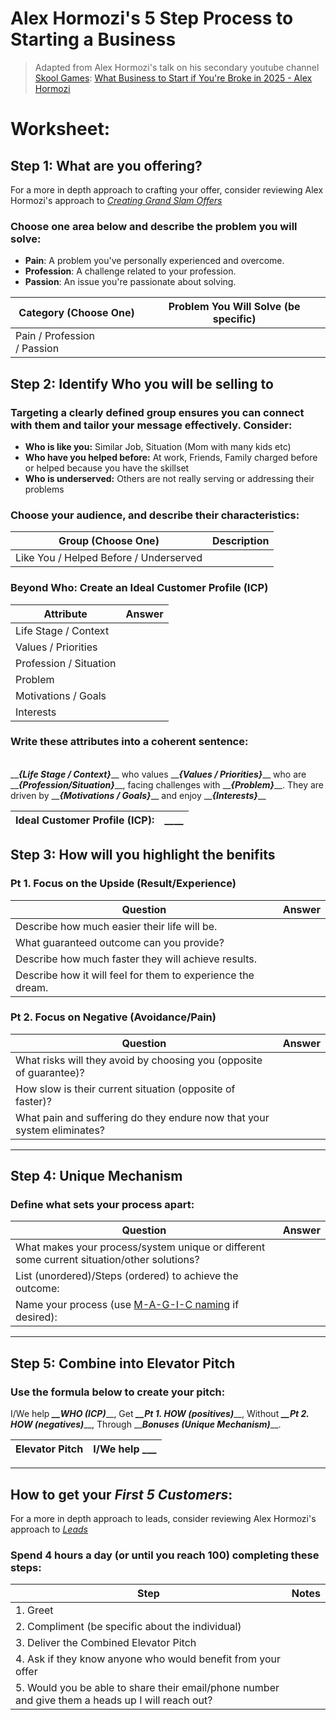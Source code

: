 # Alex Hormozi's 5 Step Process to Starting a Business
> Adapted from Alex Hormozi's talk on his secondary youtube channel [Skool Games](https://www.youtube.com/@the_skool_games): [What Business to Start if You're Broke in 2025 - Alex Hormozi](https://www.youtube.com/watch?v=tjMGNnqc6b0)

# Worksheet:

## Step 1: What are you offering?
For a more in depth approach to crafting your offer, consider reviewing Alex Hormozi's approach to [_Creating Grand Slam Offers_](https://github.com/RyanJulyan/rocket/blob/main/03_design_and_documentation_phase/quickstarts/offer_creation.md#offer-creation)

### Choose one area below and describe the problem you will solve:
- **Pain**: A problem you've personally experienced and overcome.
- **Profession**: A challenge related to your profession.
- **Passion**: An issue you're passionate about solving.

| Category (Choose One)       | Problem You Will Solve (be specific) |
| --------------------------- | ------------------------------------ |
| Pain / Profession / Passion |                                      |

## Step 2: Identify Who you will be selling to

### Targeting a clearly defined group ensures you can connect with them and tailor your message effectively. Consider:
- **Who is like you:** Similar Job, Situation (Mom with many kids etc) 
- **Who have you helped before:** At work, Friends, Family charged before or helped because you have the skillset
- **Who is underserved:** Others are not really serving or addressing their problems

### Choose your audience, and describe their characteristics:

| Group (Choose One)                     | Description |
| -------------------------------------- | ----------- |
| Like You / Helped Before / Underserved |             |

### Beyond Who: Create an Ideal Customer Profile (ICP)

| Attribute              | Answer |
| ---------------------- | ------ |
| Life Stage / Context   |        |
| Values / Priorities    |        |
| Profession / Situation |        |
| Problem                |        |
| Motivations / Goals    |        |
| Interests              |        |

### Write these attributes into a coherent sentence:

\
\_\_***{Life Stage / Context}***\_\_ who values \_\_***{Values / Priorities}***\_\_ who are \_\_***{Profession/Situation}***\_\_, facing challenges with \_\_***{Problem}***\_\_. They are driven by \_\_***{Motivations / Goals}***\_\_ and enjoy \_\_***{Interests}***\_\_ 


| Ideal Customer Profile (ICP): | ____ |
| ----------------------------- | ---- |

## Step 3: How will you highlight the benifits

### Pt 1. Focus on the Upside (Result/Experience)
| Question                                                     | Answer |
| ------------------------------------------------------------ | ------ |
| Describe how much easier their life will  be.                |        |
| What guaranteed outcome can you provide?                     |        |
| Describe how much faster they will achieve results.          |        |
| Describe how it  will feel for them to experience the dream. |        |

### Pt 2. Focus on Negative (Avoidance/Pain)
| Question                                                                | Answer |
| ----------------------------------------------------------------------- | ------ |
| What risks will they avoid by choosing you (opposite of guarantee)?     |        |
| How slow is their current situation (opposite of faster)?               |        |
| What pain and suffering do they endure now that your system eliminates? |        |

---

## Step 4: Unique Mechanism

### Define what sets your process apart:
| Question                                                                                                                                                                                                                                                                                                                                             | Answer |
| ---------------------------------------------------------------------------------------------------------------------------------------------------------------------------------------------------------------------------------------------------------------------------------------------------------------------------------------------------- | ------ |
| What makes your process/system unique or different some current situation/other solutions?                                                                                                                                                                                                                                                           |        |
| List (unordered)/Steps (ordered) to achieve the outcome:                                                                                                                                                                                                                                                                                             |        |
| Name your process (use [M-A-G-I-C naming](https://github.com/RyanJulyan/rocket/blob/main/03_design_and_documentation_phase/quickstarts/offer_creation.md#8-m-a-g-i-c-naming-formula) if desired): |        |

---

## Step 5: Combine into Elevator Pitch

### Use the formula below to create your pitch:
I/We help ***\_\_WHO (ICP)***\_\_, Get ***\_\_Pt 1. HOW (positives)***\_\_, Without ***\_\_Pt 2. HOW (negatives)***\_\_, Through \_\_***Bonuses (Unique Mechanism)***\_\_.

| Elevator Pitch | I/We help ___  |
| -------------- | ----------- |

---

## How to get your _First 5 Customers_:
For a more in depth approach to leads, consider reviewing Alex Hormozi's approach to [_Leads_](https://github.com/RyanJulyan/rocket/blob/main/03_design_and_documentation_phase/quickstarts/leads.md#leads)

### Spend 4 hours a day (or until you reach 100) completing these steps:

| Step                                                                                              | Notes |
| ------------------------------------------------------------------------------------------------- | ----- |
| 1. Greet                                                                                          |       |
| 2. Compliment (be specific about the individual)                                                  |       |
| 3. Deliver the Combined Elevator Pitch                                                            |       |
| 4. Ask if they know anyone who would benefit from your offer                                      |       |
| 5. Would you be able to share their email/phone number and give them a heads up I will reach out? |       |
